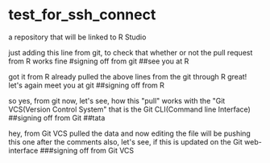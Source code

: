 # test_for_ssh_connect

a repository that will be linked to R Studio


just adding this line from git, 
to check that whether or not the pull request from R works fine
#signing off from git
##see you at R

got it from R
already pulled the above lines from the git through R
great!
let's again meet you at git
##signing off from R


so yes, from git
now, let's see, how this "pull" works with the "Git VCS(Version Control System"
that is the Git CLI(Command line Interface)
##signing off from Git
##tata

hey, from Git VCS
pulled the data and now editing the file
will be pushing this one after the comments
also, let's see, if this is updated on the Git web-interface
###signing off from Git VCS
